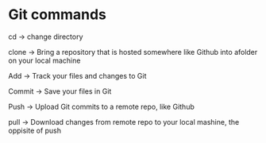 # Git commands
cd -> change directory

clone -> Bring a repository that is hosted somewhere like Github into afolder on your local machine 

Add -> Track your files and changes to Git

Commit -> Save your files in Git 

Push -> Upload Git commits to a remote repo, like Github

pull -> Download changes from remote repo to your local mashine, the oppisite of push 
